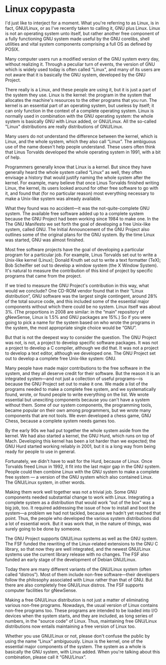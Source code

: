 # Linux copypasta

I'd just like to interject for a moment. What you're referring to as Linux, is in fact, GNU/Linux, or as I've recently taken to calling it, GNU plus Linux. Linux is not an operating system unto itself, but rather another free component of a fully functioning GNU system made useful by the GNU corelibs, shell utilities and vital system components comprising a full OS as defined by POSIX.

Many computer users run a modified version of the GNU system every day, without realizing it. Through a peculiar turn of events, the version of GNU which is widely used today is often called "Linux", and many of its users are not aware that it is basically the GNU system, developed by the GNU Project.

There really is a Linux, and these people are using it, but it is just a part of the system they use. Linux is the kernel: the program in the system that allocates the machine's resources to the other programs that you run. The kernel is an essential part of an operating system, but useless by itself; it can only function in the context of a complete operating system. Linux is normally used in combination with the GNU operating system: the whole system is basically GNU with Linux added, or GNU/Linux. All the so-called "Linux" distributions are really distributions of GNU/Linux.

Many users do not understand the difference between the kernel, which is Linux, and the whole system, which they also call “Linux”. The ambiguous use of the name doesn't help people understand. These users often think that Linus Torvalds developed the whole operating system in 1991, with a bit of help.

Programmers generally know that Linux is a kernel. But since they have generally heard the whole system called “Linux” as well, they often envisage a history that would justify naming the whole system after the kernel. For example, many believe that once Linus Torvalds finished writing Linux, the kernel, its users looked around for other free software to go with it, and found that (for no particular reason) most everything necessary to make a Unix-like system was already available.

What they found was no accident—it was the not-quite-complete GNU system. The available free software added up to a complete system because the GNU Project had been working since 1984 to make one. In the The GNU Manifesto we set forth the goal of developing a free Unix-like system, called GNU. The Initial Announcement of the GNU Project also outlines some of the original plans for the GNU system. By the time Linux was started, GNU was almost finished.

Most free software projects have the goal of developing a particular program for a particular job. For example, Linus Torvalds set out to write a Unix-like kernel (Linux); Donald Knuth set out to write a text formatter (TeX); Bob Scheifler set out to develop a window system (the X Window System). It's natural to measure the contribution of this kind of project by specific programs that came from the project.

If we tried to measure the GNU Project's contribution in this way, what would we conclude? One CD-ROM vendor found that in their “Linux distribution”, GNU software was the largest single contingent, around 28% of the total source code, and this included some of the essential major components without which there could be no system. Linux itself was about 3%. (The proportions in 2008 are similar: in the “main” repository of gNewSense, Linux is 1.5% and GNU packages are 15%.) So if you were going to pick a name for the system based on who wrote the programs in the system, the most appropriate single choice would be “GNU”.

But that is not the deepest way to consider the question. The GNU Project was not, is not, a project to develop specific software packages. It was not a project to develop a C compiler, although we did that. It was not a project to develop a text editor, although we developed one. The GNU Project set out to develop a complete free Unix-like system: GNU.

Many people have made major contributions to the free software in the system, and they all deserve credit for their software. But the reason it is an integrated system—and not just a collection of useful programs—is because the GNU Project set out to make it one. We made a list of the programs needed to make a complete free system, and we systematically found, wrote, or found people to write everything on the list. We wrote essential but unexciting components because you can't have a system without them. Some of our system components, the programming tools, became popular on their own among programmers, but we wrote many components that are not tools. We even developed a chess game, GNU Chess, because a complete system needs games too.

By the early 90s we had put together the whole system aside from the kernel. We had also started a kernel, the GNU Hurd, which runs on top of Mach. Developing this kernel has been a lot harder than we expected; the GNU Hurd started working reliably in 2001, but it is a long way from being ready for people to use in general.

Fortunately, we didn't have to wait for the Hurd, because of Linux. Once Torvalds freed Linux in 1992, it fit into the last major gap in the GNU system. People could then combine Linux with the GNU system to make a complete free system — a version of the GNU system which also contained Linux. The GNU/Linux system, in other words.

Making them work well together was not a trivial job. Some GNU components needed substantial change to work with Linux. Integrating a complete system as a distribution that would work “out of the box” was a big job, too. It required addressing the issue of how to install and boot the system—a problem we had not tackled, because we hadn't yet reached that point. Thus, the people who developed the various system distributions did a lot of essential work. But it was work that, in the nature of things, was surely going to be done by someone.

The GNU Project supports GNU/Linux systems as well as the GNU system. The FSF funded the rewriting of the Linux-related extensions to the GNU C library, so that now they are well integrated, and the newest GNU/Linux systems use the current library release with no changes. The FSF also funded an early stage of the development of Debian GNU/Linux.

Today there are many different variants of the GNU/Linux system (often called “distros”). Most of them include non-free software—their developers follow the philosophy associated with Linux rather than that of GNU. But there are also completely free GNU/Linux distros. The FSF supports computer facilities for gNewSense.

Making a free GNU/Linux distribution is not just a matter of eliminating various non-free programs. Nowadays, the usual version of Linux contains non-free programs too. These programs are intended to be loaded into I/O devices when the system starts, and they are included, as long series of numbers, in the "source code" of Linux. Thus, maintaining free GNU/Linux distributions now entails maintaining a free version of Linux too.

Whether you use GNU/Linux or not, please don't confuse the public by using the name “Linux” ambiguously. Linux is the kernel, one of the essential major components of the system. The system as a whole is basically the GNU system, with Linux added. When you're talking about this combination, please call it “GNU/Linux”.
